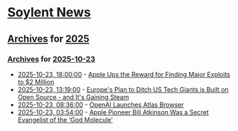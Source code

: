 # [Soylent News](../../../README.md)

## [Archives](../../index.md) for [2025](../index.md)

### [Archives](../../index.md) for [2025-10-23](index.md)

* [2025-10-23, 18:00:00](https://soylentnews.org/article.pl?sid=25/10/23/0012248&from=rss) - [Apple Ups the Reward for Finding Major Exploits to $2 Million](https://soylentnews.org/article.pl?sid=25/10/23/0012248&from=rss)
* [2025-10-23, 13:19:00](https://soylentnews.org/article.pl?sid=25/10/22/126221&from=rss) - [Europe's Plan to Ditch US Tech Giants is Built on Open Source - and It's Gaining Steam](https://soylentnews.org/article.pl?sid=25/10/22/126221&from=rss)
* [2025-10-23, 08:36:00](https://soylentnews.org/article.pl?sid=25/10/22/0317230&from=rss) - [OpenAI Launches Atlas Browser](https://soylentnews.org/article.pl?sid=25/10/22/0317230&from=rss)
* [2025-10-23, 03:54:00](https://soylentnews.org/article.pl?sid=25/10/22/0311232&from=rss) - [Apple Pioneer Bill Atkinson Was a Secret Evangelist of the ‘God Molecule’](https://soylentnews.org/article.pl?sid=25/10/22/0311232&from=rss)
